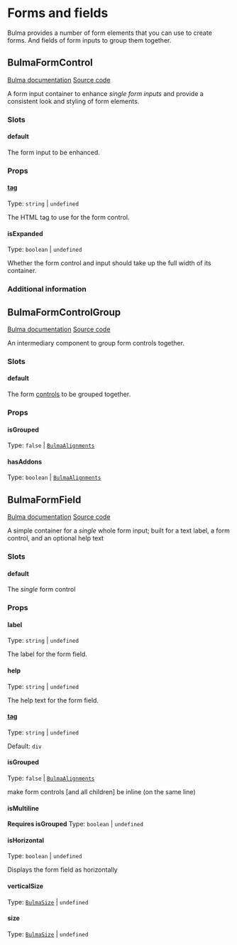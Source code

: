 # Forms and fields

Bulma provides a number of form elements that you can use to create forms. And fields of form inputs to group them
together.

[//]: # (This is by far the trickiest and most complex/difficult set of components to use, to have them displayed nicely as Bulma provides)

## BulmaFormControl

[Bulma documentation](https://bulma.io/documentation/form/general/#form-control)
[Source code](../../src/components/form/groups/BulmaFormControl.vue)

A form input container to enhance _single form inputs_ and provide a consistent look and styling of form elements.

### Slots

#### default

The form input to be enhanced.

### Props

#### [tag](../types/common_types.md#tag)

Type: `string` | `undefined`

The HTML tag to use for the form control.

#### isExpanded

Type: `boolean` | `undefined`

Whether the form control and input should take up the full width of its container.

### Additional information

## BulmaFormControlGroup

[Bulma documentation](https://bulma.io/documentation/form/general/#form-group)
[Source code](../../src/components/form/groups/BulmaFormControlGroup.vue)

An intermediary component to group form controls together.

### Slots

#### default

The form [controls](#bulmaformcontrol) to be grouped together.

### Props

#### isGrouped

Type: `false` | [`BulmaAlignments`](../types/common_types.md#bulmaalignments)

#### hasAddons

Type: `boolean` | [`BulmaAlignments`](../types/common_types.md#bulmaalignments)

## BulmaFormField

[Bulma documentation](https://bulma.io/documentation/form/general/#form-field)
[Source code](../../src/components/form/groups/BulmaFormField.vue)

A simple container for a _single_ whole form input; built for a text label, a form control, and an optional help text

### Slots

#### default

The *single* form control

### Props

#### label

Type: `string` | `undefined`

The label for the form field.

#### help

Type: `string` | `undefined`

The help text for the form field.

#### [tag](../types/common_types.md#tag)

Type: `string` | `undefined`

Default: `div`

#### isGrouped

Type: `false` | [`BulmaAlignments`](../types/common_types.md#bulmaalignments)

make form controls [and all children] be inline (on the same line)

#### isMultiline

**Requires isGrouped**
Type: `boolean` | `undefined`

#### isHorizontal

Type: `boolean` | `undefined`

Displays the form field as horizontally

#### verticalSize

Type: [`BulmaSize`](../types/common_types.md#bulmasize) | `undefined`

#### size

Type: [`BulmaSize`](../types/common_types.md#bulmasize) | `undefined`